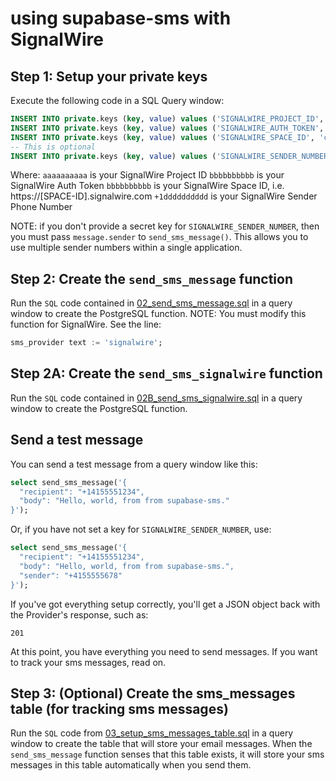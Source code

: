 # using supabase-sms with SignalWire

## Step 1:  Setup your private keys

Execute the following code in a SQL Query window:

```sql
INSERT INTO private.keys (key, value) values ('SIGNALWIRE_PROJECT_ID', 'aaaaaaaaaa');
INSERT INTO private.keys (key, value) values ('SIGNALWIRE_AUTH_TOKEN', 'bbbbbbbbbb');
INSERT INTO private.keys (key, value) values ('SIGNALWIRE_SPACE_ID', 'cccccccccc');
-- This is optional
INSERT INTO private.keys (key, value) values ('SIGNALWIRE_SENDER_NUMBER', '+1dddddddddd');
```
Where:
`aaaaaaaaaa` is your SignalWire Project ID
`bbbbbbbbbb` is your SignalWire Auth Token
`bbbbbbbbbb` is your SignalWire Space ID, i.e. https://[SPACE-ID].signalwire.com
`+1dddddddddd` is your SignalWire Sender Phone Number

NOTE:  if you don't provide a secret key for `SIGNALWIRE_SENDER_NUMBER`, then you must pass `message.sender` to `send_sms_message()`.  This allows you to use multiple sender numbers within a single application.

## Step 2: Create the `send_sms_message` function

Run the `SQL` code contained in [02_send_sms_message.sql](02_send_sms_message.sql) in a query window to create the PostgreSQL function.  NOTE:  You must modify this function for SignalWire.  See the line:
```sql
sms_provider text := 'signalwire';
```

## Step 2A: Create the `send_sms_signalwire` function
Run the `SQL` code contained in [02B_send_sms_signalwire.sql](../02B_send_sms_signalwire.sql) in a query window to create the PostgreSQL function. 

## Send a test message

You can send a test message from a query window like this:

```sql
select send_sms_message('{
  "recipient": "+14155551234",
  "body": "Hello, world, from from supabase-sms."
}');
```

Or, if you have not set a key for `SIGNALWIRE_SENDER_NUMBER`, use:
```sql
select send_sms_message('{
  "recipient": "+14155551234",
  "body": "Hello, world, from from supabase-sms.",
  "sender": "+4155555678"
}');
```

If you've got everything setup correctly, you'll get a JSON object back with the Provider's response, such as:
```
201
```

At this point, you have everything you need to send messages.  If you want to track your sms messages, read on.

## Step 3: (Optional) Create the sms_messages table (for tracking sms messages)

Run the `SQL` code from [03_setup_sms_messages_table.sql](../03_setup_sms_messages_table.sql) in a query window to create the table that will store your email messages.  When the `send_sms_message` function senses that this table exists, it will store your sms messages in this table automatically when you send them.

